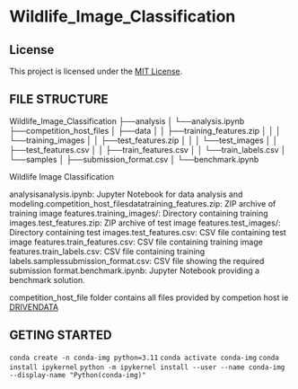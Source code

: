 # Wildlife_Image_Classification

## License

This project is licensed under the [MIT License](https://opensource.org/license/MIT).



## FILE STRUCTURE

Wildlife_Image_Classification
├──analysis
│   └──analysis.ipynb
├──competition_host_files
│   ├──data
│   │   ├──training_features.zip
│   │   │  └──training_images
│   │   ├──test_features.zip
│   │   │ └──test_images
│   │   ├──test_features.csv
│   │   ├──train_features.csv
│   │   └──train_labels.csv
│   └──samples
│       ├──submission_format.csv
│       └──benchmark.ipynb


Wildlife Image Classification

analysisanalysis.ipynb: Jupyter Notebook for data analysis and modeling.competition_host_filesdatatraining_features.zip:  ZIP archive of training image features.training_images/: Directory containing training images.test_features.zip: ZIP archive of test image features.test_images/: Directory containing test images.test_features.csv: CSV file containing test image features.train_features.csv: CSV file containing training image features.train_labels.csv: CSV file containing training labels.samplessubmission_format.csv:  CSV file showing the required submission format.benchmark.ipynb:  Jupyter Notebook providing a benchmark solution.


competition_host_file folder contains all files provided by competion host ie [DRIVENDATA](https://www.drivendata.org/competitions/87/competition-image-classification-wildlife-conservation/)

## GETING STARTED
`conda create -n conda-img python=3.11`
`conda activate conda-img`
`conda install ipykernel`
`python -m ipykernel install --user --name conda-img --display-name "Python(conda-img)"`
